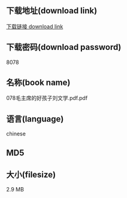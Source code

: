 ## 下载地址(download link)
[下载链接 download link](https://tutu365.netlify.app/?s=078%E6%AF%9B%E4%B8%BB%E5%B8%AD%E7%9A%84%E5%A5%BD%E5%AD%A9%E5%AD%90%E5%88%98%E6%96%87%E5%AD%A6.pdf)

## 下载密码(download password)
8078

## 名称(book name)
078毛主席的好孩子刘文学.pdf.pdf

## 语言(language)
chinese

## MD5


## 大小(filesize)
2.9 MB
